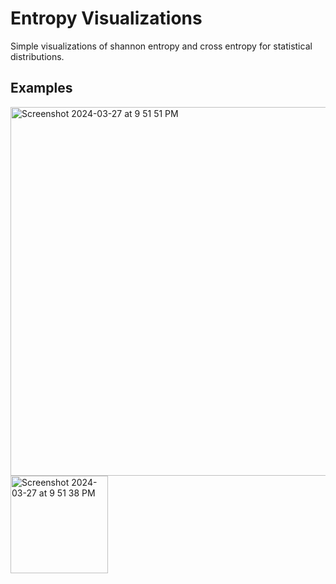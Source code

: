 # Entropy Visualizations
Simple visualizations of shannon entropy and cross entropy for statistical distributions.

## Examples
<img width="590" alt="Screenshot 2024-03-27 at 9 51 51 PM" src="https://github.com/linjames0/statistics/assets/78285353/c69456c6-5659-4cc9-9333-2abaad4246d6">

<img width="156" alt="Screenshot 2024-03-27 at 9 51 38 PM" src="https://github.com/linjames0/statistics/assets/78285353/a1e4049f-b7ce-4fbc-b8fc-26d425de3e57">
